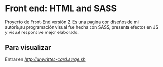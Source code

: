 # Front end: HTML and SASS
Proyecto de Front-End versión 2.
Es una pagina con diseños de mi autoría,su programación visual fue hecha con SASS, presenta efectos en JS y visual responsive mejor elaborado.
## Para visualizar 
Entrar en *http://unwritten-card.surge.sh*
